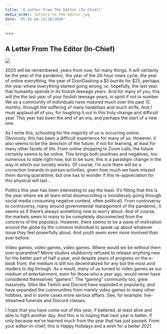 ```yaml
---
title: 'A Letter From The Editor (In-Chief)'
media_order: letters-to-the-editor.jpg
date: '05:56 pm 12/18/2020'
---
```


===

## A Letter From The Editor (In-Chief)

![](letters-to-the-editor.jpg)

2020 will be remembered, years from now, for many things. It will certainly be the year of the pandemic, the year of the 24-hour news cycle, the year of online everything, the year of DoorDashing a $5 burrito for $25, perhaps the year where everything started going wrong, or, hopefully, the last year that humanity spends in its foolish teenage years. And for many of you, this will the the last year of your foolish teenage years, in spirit if not in number. We as a community of individuals have matured much over the past 12 months, through the suffering of many hardships and much strife. And I must applaud all of you, for toughing it out in this truly strange and difficult year. This year has been the end of an era, and perhaps the start of a new one.

As I write this, schooling for the majority of us is occurring online. Obviously, this has been a difficult experience for many of us. However, it also seems to be the direction of the future, if not for learning, at least for many other facets of life. From online shopping to Zoom calls, the future certainly seems to be online. This brings both positives and negatives, too numerous to state right now, but to be sure, this is a paradigm change in the way in which our society works. Of course, I’m sure there will be a correction towards in-person activities, given how much we have missed them during quarantine, but one has to wonder if this re-appreciation for this physical will last…

Politics this year has been interesting to say the least. It’s fitting that this is the year where we all learn what doomscrolling is (mindlessly going through social media consuming negative content, often political). From controversy to controversy, many around governmental management of the pandemic, it seems as if there’s always something new to worry about. And of course, the markets seem to many to be completely disconnected from the concerns of the populace. However, there seems to be a wave of motivation around the globe by the common individual to speak up about whatever issue they feel powerfully about. And youth seem even more involved than ever before. 

Video games, video games, video games. Where would we be without them over quarantine? Movie studios stubbornly refused to release anything new for the better part of half a year, and despite years of progress on the e-book front, the medium is still too decentralized for any but the most avid readers to dig through. As a result, many of us turned to video games as our medium of entertainment, even for those who a year ago, would never have considered themselves “gamers”. The “gaming” community too, grew massively. Sites like Twitch and Discord have exploded in popularity, and have expanded the communities from merely video games to many other hobbies, and in some cases more serious affairs. See, for example: live-streamed funerals and Discord classes.

I hope that you have come out of this year, if battered, at least alive and able to fight another day. And this is to hoping that next year is better, if only because we’ve learned much from the year that has just passed. From your editor-in-chief, this is Happy Holidays and a wish for a better 2021.